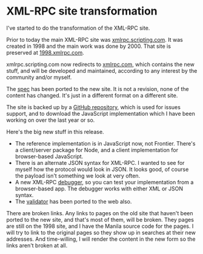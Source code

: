 # XML-RPC site transformation
I've started to do the transformation of the XML-RPC site. 

Prior to today the main XML-RPC site was <a href="http://xmlrpc.scripting.com/">xmlrpc.scripting.com</a>. It was created in 1998 and the main work was done by 2000. That site is preserved at <a href="http://1998.xmlrpc.com/">1998.xmlrpc.com</a>. 

xmlrpc.scripting.com now redirects to <a href="http://xmlrpc.com/">xmlrpc.com</a>, which contains the new stuff, and will be developed and maintained, according to any interest by the community and/or myself. 

The <a href="https://xmlrpc.com/spec.md">spec</a> has been ported to the new site. It is not a revision, none of the content has changed. It's just in a different format on a different site. 

The site is backed up by a <a href="https://github.com/scripting/xml-rpc">GitHub repository</a>, which is used for issues support, and to download the JavaScript implementation which I have been working on over the last year or so. 

Here's the big new stuff in this release.
* The reference implementation is in JavaScript now, not Frontier.  There's a client/server package for Node, and a client implementation for browser-based JavaScript.
* There is an alternate JSON syntax for XML-RPC.  I wanted to see for myself how the protocol would look in JSON. It looks good, of course the payload isn't something we look at very often. 
* A new XML-RPC <a href="http://scripting.com/code/xmlrpcdebugger/">debugger</a>, so you can test your implementation from a browser-based app. The debugger works with either XML or JSON syntax. 
* The <a href="http://scripting.com/code/xmlrpcbrowserclient/">validator</a> has been ported to the web also.

There are broken links. Any links to pages on the old site that haven't been ported to the new site, and that's most of them, will be broken. They pages are still on the 1998 site, and I have the Manila source code for the pages. I will try to link to the original pages so they show up in searches at their new addresses. And time-willing, I will render the content in the new form so the links aren't broken at all.

